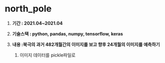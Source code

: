 # north_pole

1. **기간 : 2021.04~2021.04** 

2. **기술스택 : python, pandas, numpy, tensorflow, keras** 

3. **내용 :북극의 과거 482개월간의 이미지를 보고 향후 24개월의 이미지를 예측하기**
    1. 이미지 데이터를 pickle파일로 

